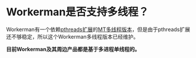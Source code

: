 # Workerman是否支持多线程？

Workerman有一个依赖[pthreads扩展](http://php.net/manual/zh/book.pthreads.php)的[MT多线程版本](https://github.com/walkor/workerman-MT)，但是由于pthreads扩展还不够稳定，所以这个Workerman多线程版本已经维护。

**目前Workerman及其周边产品都是基于多进程单线程的。**
